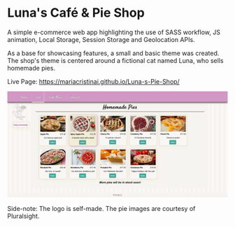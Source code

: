 # Luna's Café & Pie Shop
A simple e-commerce web app highlighting the use of SASS workflow, JS animation, Local Storage, Session Storage and Geolocation APIs.

As a base for showcasing features, a small and basic theme was created.
The shop's theme is centered around a fictional cat named Luna, who sells homemade pies.

Live Page: https://mariacristinai.github.io/Luna-s-Pie-Shop/

![Screenshot of the Shop Page](/assets/images/screenshot.jpg?raw=true "Pies Landing Page")

Side-note: The logo is self-made. The pie images are courtesy of Pluralsight.
